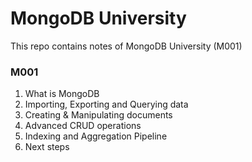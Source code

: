 # MongoDB University
This repo contains notes of MongoDB University (M001)

### M001
  1. What is MongoDB
  2. Importing, Exporting and Querying data
  3. Creating & Manipulating documents
  4. Advanced CRUD operations
  5. Indexing and Aggregation Pipeline
  6. Next steps
